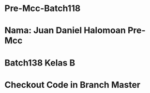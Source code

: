 # Pre-Mcc-Batch118
# Nama: Juan Daniel Halomoan Pre-Mcc 
# Batch138 Kelas B
# Checkout Code in Branch Master
